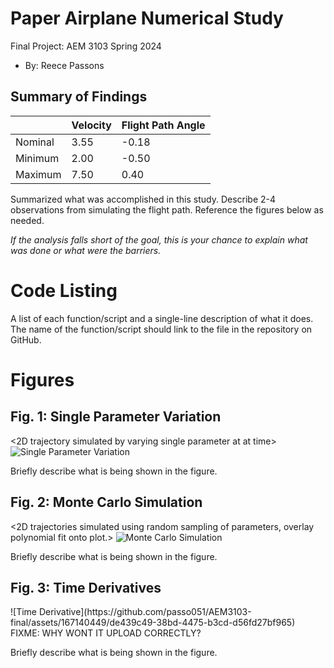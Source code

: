   # Paper Airplane Numerical Study
  Final Project: AEM 3103 Spring 2024

  - By: Reece Passons

  ## Summary of Findings
 ||Velocity|Flight Path Angle|
 |---|---|---|
 |Nominal|3.55|-0.18|
 |Minimum|2.00|-0.50|
 |Maximum|7.50|0.40|

  Summarized what was accomplished in this study.  Describe 2-4 observations from simulating the flight path.
  Reference the figures below as needed.

  *If the analysis falls short of the goal, this is your chance to explain what was done or what were the barriers.*
 
  # Code Listing
  A list of each function/script and a single-line description of what it does.  The name of the function/script should link to the file in the repository on GitHub.

  # Figures

  ## Fig. 1: Single Parameter Variation
  <2D trajectory simulated by varying single parameter at at time>
  <The above plot should also show the nominal trajectory>
![Single Parameter Variation](https://github.com/passo051/AEM3103-final/assets/167140449/3a17f841-ae96-4f6f-bb76-9fb5412aab56)

  Briefly describe what is being shown in the figure.

  ## Fig. 2: Monte Carlo Simulation
  <2D trajectories simulated using random sampling of parameters, overlay polynomial fit onto plot.>
![Monte Carlo Simulation](https://github.com/passo051/AEM3103-final/assets/167140449/887aa66b-f06c-4fab-8416-f12ce1a787cb)

  Briefly describe what is being shown in the figure.

 ## Fig. 3: Time Derivatives
 <Time-derivative of height and range for the fitted trajectory>
![Time Derivative](https://github.com/passo051/AEM3103-final/assets/167140449/de439c49-38bd-4475-b3cd-d56fd27bf965)
FIXME: WHY WONT IT UPLOAD CORRECTLY?
   
  Briefly describe what is being shown in the figure.

